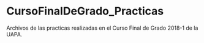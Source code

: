 # CursoFinalDeGrado_Practicas
Archivos de las practicas realizadas en el Curso Final de Grado 2018-1 de la UAPA. 
